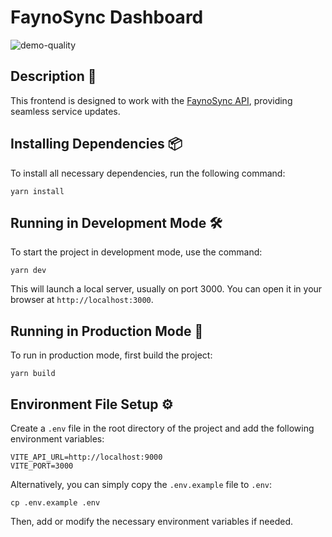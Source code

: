 # FaynoSync Dashboard

![demo-quality](https://github.com/user-attachments/assets/40a80baa-142b-466a-8e5b-c2153dac5cae)

## Description 📄

This frontend is designed to work with the [FaynoSync API](https://github.com/ku9nov/faynoSync), providing seamless service updates.

## Installing Dependencies 📦

To install all necessary dependencies, run the following command:

```
yarn install
```

## Running in Development Mode 🛠️

To start the project in development mode, use the command:

```
yarn dev
```

This will launch a local server, usually on port 3000. You can open it in your browser at `http://localhost:3000`.

## Running in Production Mode 🚀

To run in production mode, first build the project:

```
yarn build
```

## Environment File Setup ⚙️

Create a `.env` file in the root directory of the project and add the following environment variables:

```
VITE_API_URL=http://localhost:9000
VITE_PORT=3000 
```

Alternatively, you can simply copy the `.env.example` file to `.env`:

```
cp .env.example .env
```

Then, add or modify the necessary environment variables if needed.


